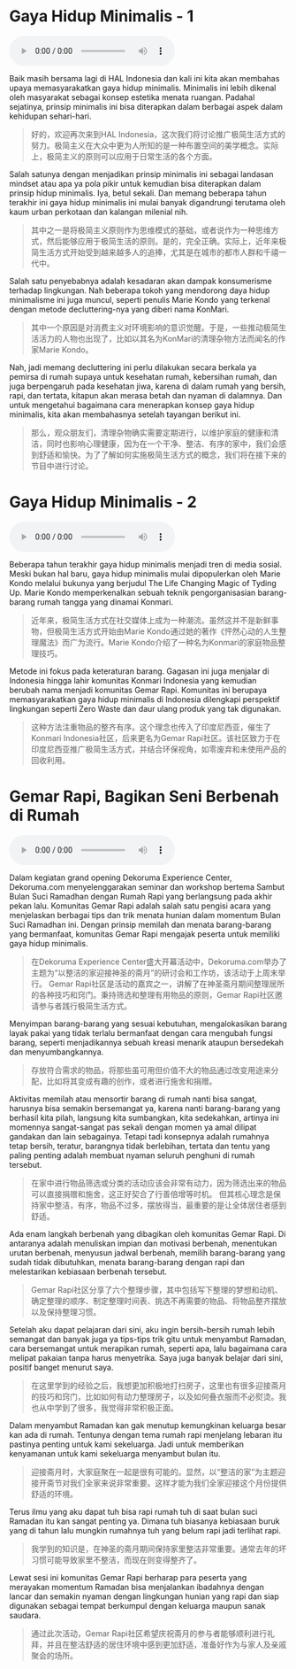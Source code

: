 # Gaya Hidup Minimalis - 1

![U4T3 - Gaya Hidup Minimalis - 1](audio/U4T3%20-%20Gaya%20Hidup%20Minimalis%20-%201.m4a)

Baik masih bersama lagi di HAL Indonesia dan kali ini kita akan membahas upaya memasyarakatkan gaya hidup minimalis. Minimalis ini lebih dikenal oleh masyarakat sebagai konsep estetika menata ruangan. Padahal sejatinya, prinsip minimalis ini bisa diterapkan dalam berbagai aspek dalam kehidupan sehari-hari.

> 好的，欢迎再次来到HAL Indonesia，这次我们将讨论推广极简生活方式的努力。极简主义在大众中更为人所知的是一种布置空间的美学概念。实际上，极简主义的原则可以应用于日常生活的各个方面。

Salah satunya dengan menjadikan prinsip minimalis ini sebagai landasan mindset atau apa ya pola pikir untuk kemudian bisa diterapkan dalam prinsip hidup minimalis. Iya, betul sekali. Dan memang beberapa tahun terakhir ini gaya hidup minimalis ini mulai banyak digandrungi terutama oleh kaum urban perkotaan dan kalangan milenial nih.

> 其中之一是将极简主义原则作为思维模式的基础，或者说作为一种思维方式，然后能够应用于极简生活的原则。是的，完全正确。实际上，近年来极简生活方式开始受到越来越多人的追捧，尤其是在城市的都市人群和千禧一代中。

Salah satu penyebabnya adalah kesadaran akan dampak konsumerisme terhadap lingkungan. Nah beberapa tokoh yang mendorong daya hidup minimalisme ini juga muncul, seperti penulis Marie Kondo yang terkenal dengan metode decluttering-nya yang diberi nama KonMari.

> 其中一个原因是对消费主义对环境影响的意识觉醒。于是，一些推动极简生活活力的人物也出现了，比如以其名为KonMari的清理杂物方法而闻名的作家Marie Kondo。

Nah, jadi memang decluttering ini perlu dilakukan secara berkala ya pemirsa di rumah supaya untuk kesehatan rumah, kebersihan rumah, dan juga berpengaruh pada kesehatan jiwa, karena di dalam rumah yang bersih, rapi, dan tertata, kitapun akan merasa betah dan nyaman di dalamnya. Dan untuk mengetahui bagaimana cara menerapkan konsep gaya hidup minimalis, kita akan membahasnya setelah tayangan berikut ini.

> 那么，观众朋友们，清理杂物确实需要定期进行，以维护家庭的健康和清洁，同时也影响心理健康，因为在一个干净、整洁、有序的家中，我们会感到舒适和愉快。为了了解如何实施极简生活方式的概念，我们将在接下来的节目中进行讨论。

# Gaya Hidup Minimalis - 2

![U4T3 - Gaya Hidup Minimalis - 2](audio/U4T3%20-%20Gaya%20Hidup%20Minimalis%20-%202.m4a)

Beberapa tahun terakhir gaya hidup minimalis menjadi tren di media sosial. Meski bukan hal baru, gaya hidup minimalis mulai dipopulerkan oleh Marie Kondo melalui bukunya yang berjudul The Life Changing Magic of Tyding Up. Marie Kondo memperkenalkan sebuah teknik pengorganisasian barang-barang rumah tangga yang dinamai Konmari.

> 近年来，极简生活方式在社交媒体上成为一种潮流。虽然这并不是新鲜事物，但极简生活方式开始由Marie Kondo通过她的著作《怦然心动的人生整理魔法》而广为流行。Marie Kondo介绍了一种名为Konmari的家庭物品整理技巧。

Metode ini fokus pada keteraturan barang. Gagasan ini juga menjalar di Indonesia hingga lahir komunitas Konmari Indonesia yang kemudian berubah nama menjadi komunitas Gemar Rapi. Komunitas ini berupaya memasyarakatkan gaya hidup minimalis di Indonesia dilengkapi perspektif lingkungan seperti Zero Waste dan daur ulang produk yang tak digunakan.

> 这种方法注重物品的整齐有序。这个理念也传入了印度尼西亚，催生了Konmari Indonesia社区，后来更名为Gemar Rapi社区。该社区致力于在印度尼西亚推广极简生活方式，并结合环保视角，如零废弃和未使用产品的回收利用。

# Gemar Rapi, Bagikan Seni Berbenah di Rumah

![U4T3 - Gaya Hidup Minimalis - 3](audio/U4T3%20-%20Gaya%20Hidup%20Minimalis%20-%203.m4a)

Dalam kegiatan grand opening Dekoruma Experience Center, Dekoruma.com menyelenggarakan seminar dan workshop bertema Sambut Bulan Suci Ramadhan dengan Rumah Rapi yang berlangsung pada akhir pekan lalu.
Komunitas Gemar Rapi adalah salah satu pengisi acara yang menjelaskan berbagai tips dan trik menata hunian dalam momentum Bulan Suci Ramadhan ini. Dengan prinsip memilah dan menata barang-barang yang bermanfaat, komunitas Gemar Rapi mengajak peserta untuk memiliki gaya hidup minimalis.

> 在Dekoruma Experience Center盛大开幕活动中，Dekoruma.com举办了主题为“以整洁的家迎接神圣的斋月”的研讨会和工作坊，该活动于上周末举行。
> Gemar Rapi社区是活动的嘉宾之一，讲解了在神圣斋月期间整理居所的各种技巧和窍门。秉持筛选和整理有用物品的原则，Gemar Rapi社区邀请参与者践行极简生活方式。

Menyimpan barang-barang yang sesuai kebutuhan, mengalokasikan barang layak pakai yang tidak terlalu bermanfaat dengan cara mengubah fungsi barang, seperti menjadikannya sebuah kreasi menarik ataupun bersedekah dan menyumbangkannya.

> 存放符合需求的物品，将那些虽可用但价值不大的物品通过改变用途来分配，比如将其变成有趣的创作，或者进行施舍和捐赠。

Aktivitas memilah atau mensortir barang di rumah nanti bisa sangat, harusnya bisa semakin bersemangat ya, karena nanti barang-barang yang berhasil kita pilah, langsung kita sumbangkan, kita sedekahkan, artinya ini momennya sangat-sangat pas sekali dengan momen ya amal dilipat gandakan dan lain sebagainya.
Tetapi tadi konsepnya adalah rumahnya tetap bersih, teratur, barangnya tidak berlebihan, tertata dan tentu yang paling penting adalah membuat nyaman seluruh penghuni di rumah tersebut.

> 在家中进行物品筛选或分类的活动应该会非常有动力，因为筛选出来的物品可以直接捐赠和施舍，这正好契合了行善倍增等时机。
> 但其核心理念是保持家中整洁，有序，物品不过多，摆放得当，最重要的是让全体居住者感到舒适。

Ada enam langkah berbenah yang dibagikan oleh komunitas Gemar Rapi. Di antaranya adalah menuliskan impian dan motivasi berbenah, menentukan urutan berbenah, menyusun jadwal berbenah, memilih barang-barang yang sudah tidak dibutuhkan, menata barang-barang dengan rapi dan melestarikan kebiasaan berbenah tersebut.

> Gemar Rapi社区分享了六个整理步骤，其中包括写下整理的梦想和动机、确定整理的顺序、制定整理时间表、挑选不再需要的物品、将物品整齐摆放以及保持整理习惯。

Setelah aku dapat pelajaran dari sini, aku ingin bersih-bersih rumah lebih semangat dan banyak juga ya tips-tips trik gitu untuk menyambut Ramadan, cara bersemangat untuk merapikan rumah, seperti apa, lalu bagaimana cara melipat pakaian tanpa harus menyetrika. Saya juga banyak belajar dari sini, positif banget menurut saya.

> 在这里学到的经验之后，我想更加积极地打扫房子，这里也有很多迎接斋月的技巧和窍门，比如如何有动力整理房子，以及如何叠衣服而不必熨烫。我也从中学到了很多，我觉得非常积极正面。

Dalam menyambut Ramadan kan gak menutup kemungkinan keluarga besar kan ada di rumah. Tentunya dengan tema rumah rapi menjelang lebaran itu pastinya penting untuk kami sekeluarga. Jadi untuk memberikan kenyamanan untuk kami sekeluarga menyambut bulan itu.

> 迎接斋月时，大家庭聚在一起是很有可能的。显然，以“整洁的家”为主题迎接开斋节对我们全家来说非常重要。这样才能为我们全家迎接这个月份提供舒适的环境。

Terus ilmu yang aku dapat tuh bisa rapi rumah tuh di saat bulan suci Ramadan itu kan sangat penting ya. Dimana tuh biasanya kebiasaan buruk yang di tahun lalu mungkin rumahnya tuh yang belum rapi jadi terlihat rapi.

> 我学到的知识是，在神圣的斋月期间保持家里整洁非常重要。通常去年的坏习惯可能导致家里不整洁，而现在则变得整齐了。

Lewat sesi ini komunitas Gemar Rapi berharap para peserta yang merayakan momentum Ramadan bisa menjalankan ibadahnya dengan lancar dan semakin nyaman dengan lingkungan hunian yang rapi dan siap digunakan sebagai tempat berkumpul dengan keluarga maupun sanak saudara.

> 通过此次活动，Gemar Rapi社区希望庆祝斋月的参与者能够顺利进行礼拜，并且在整洁舒适的居住环境中感到更加舒适，准备好作为与家人及亲戚聚会的场所。
